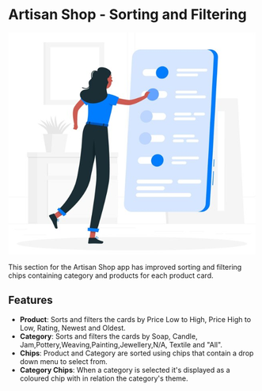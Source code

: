 # Artisan Shop - Sorting and Filtering


![img_11.png](img_11.png)


This section for the Artisan Shop app has improved sorting and filtering chips containing category and products for each product card.

## Features
- **Product**: Sorts and filters the cards by Price Low to High, Price High to Low, Rating, Newest and Oldest.
- **Category**: Sorts and filters the cards by Soap, Candle, Jam,Pottery,Weaving,Painting,Jewellery,N/A, Textile and "All".
- **Chips**: Product and Category are sorted using chips that contain a drop down menu to select from.
- **Category Chips**: When a category is selected it's displayed as a coloured chip with in relation the category's theme.
